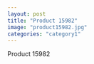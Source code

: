 ```yaml
---
layout: post
title: "Product 15982"
image: "product15982.jpg"
categories: "category1"
---
```

Product 15982

